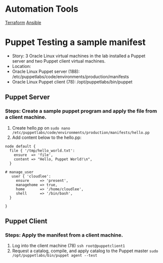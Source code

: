 # Automation Tools 
[Terraform](https://github.com/dial2vincent/terraform)
[Ansible](https://github.com/dial2vincent/puppet/blob/main/README-Ansible.md)

# Puppet Testing a sample manifest
- Story: 3 Oracle Linux virtual machines in the lab installed a Puppet server and two Puppet client virtual machines.
- Location: 
- Oracle Linux Puppet server (188): /etc/puppetlabs/code/environments/production/manifests
- Oracle Linux Puppet client (78): /opt/puppetlabs/bin/puppet

## Puppet Server 

### Steps: Create a sample puppet program and apply the file from a client machine.
 1. Create hello.pp on 
  `sudo nano  /etc/puppetlabs/code/environments/production/manifests/hello.pp`
 2. Add content below to the hello.pp:
~~~
node default {
  file { '/tmp/hello_world.txt':
    ensure  => 'file',
    content => "Hello, Puppet World!\n",
  }

# manage_user
   user { 'cloudlee':
     ensure     => 'present',
     managehome => true,
     home       => '/home/cloudlee',
     shell      => '/bin/bash',
  }

}
~~~

## Puppet Client
### Steps: Apply the manifest from a client machine.
 1. Log into the client machine (78) 
  `ssh root@puppetclient1`
 2. Request a catalog, compile, and apply catalog to the Puppet master
  `sudo /opt/puppetlabs/bin/puppet agent --test`
